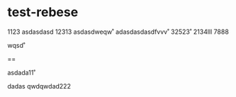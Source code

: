 # test-rebese
1123
asdasdasd
12313
asdasdweqw˚
adasdasdasdfvvv˚
32523˚
2134lll
7888


wqsd˚

==

asdada11˚

dadas
qwdqwdad222